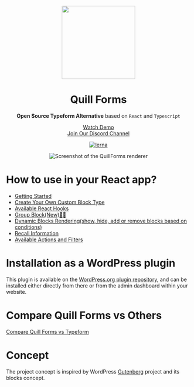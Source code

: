 <p align="center">
  <img style="width:200px" src="https://quillforms.com/wp-content/uploads/2021/10/cropped-quillforms-png-loog-1.png" />
</p>
<h1 align="center">Quill Forms</h1>
<div align="center">

**Open Source Typeform Alternative**  based on `React` and `Typescript` 

[Watch Demo](https://quillforms.com/quillforms/my-first-form/) <br>
[Join Our Discord Channel](https://discord.gg/a5PDrzu8dE) 

[![lerna](https://img.shields.io/badge/maintained%20with-lerna-cc00ff.svg)](https://lerna.js.org)

![Screenshot of the QuillForms renderer](https://quillforms.com/wp-content/uploads/2021/10/frame_generic_light-3.png)
</div>

# How to use in your React app?

- [Getting Started](/react-docs/get-started.md)
- [Create Your Own Custom Block Type](/react-docs/create-your-own-custom-block-type.md)
- [Available React Hooks](/react-docs/available-react-hooks.md)
- [Group Block(New)🚀🚀](/react-docs/group-block.md)
- [Dynamic Blocks Rendering(show, hide, add or remove blocks based on conditions)](/react-docs/conditional-blocks-rendering.md)
- [Recall Information](/react-docs/recall-information.md)
- [Available Actions and Filters](/react-docs/available-actions-and-filters.md)

# Installation as a WordPress plugin
This plugin is available on the [WordPress.org plugin repository](https://wordpress.org/plugins/quillforms), and can be installed either directly from there or from the admin dashboard within your website.

# Compare Quill Forms vs Others
[Compare Quill Forms vs Typeform](https://quillforms.com/typeform-alternative)


# Concept
The project concept is inspired by WordPress [Gutenberg](https://github.com/WordPress/gutenberg) project and its blocks concept.
